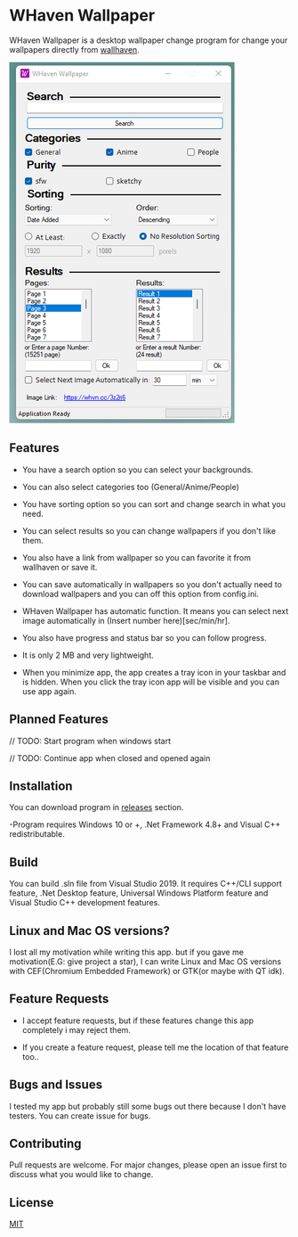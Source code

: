 # WHaven Wallpaper

WHaven Wallpaper is a desktop wallpaper change program for change your wallpapers directly from [wallhaven](https://wallhaven.cc/).

![](https://raw.githubusercontent.com/EndChapter/WhavenWallpaper/master/AppScreenShot.png)

## Features

- You have a search option so you can select your backgrounds.

- You can also select categories too (General/Anime/People)

- You have sorting option so you can sort and change search in what you need.

- You can select results so you can change wallpapers if you don't like them.

- You also have a link from wallpaper so you can favorite it from wallhaven or save it.

- You can save automatically in wallpapers so you don't actually need to download wallpapers and you can off this option from config.ini.

- WHaven Wallpaper has automatic function. It means you can select next image automatically in (Insert number here)[sec/min/hr].

- You also have progress and status bar so you can follow progress.

- It is only 2 MB and very lightweight.

- When you minimize app, the app creates a tray icon in your taskbar and is hidden. When you click the tray icon app will be visible and you can use app again.

## Planned Features

// TODO: Start program when windows start

// TODO: Continue app when closed and opened again

## Installation

You can download program in [releases](https://github.com/EndChapter/WhavenWallpaper/releases) section.

-Program requires Windows 10 or +, .Net Framework 4.8+ and Visual C++ redistributable.

## Build

You can build .sln file from Visual Studio 2019. It requires C++/CLI support feature, .Net Desktop feature, Universal Windows Platform feature and Visual Studio C++ development features.

## Linux and Mac OS versions?

I lost all my motivation while writing this app. but if you gave me motivation(E.G: give project a star), I can write Linux and Mac OS versions with CEF(Chromium Embedded Framework) or GTK(or maybe with QT idk).

## Feature Requests

- I accept feature requests, but if these features change this app completely i may reject them.

- If you create a feature request, please tell me the location of that feature too..

## Bugs and Issues

I tested my app but probably still some bugs out there because I don't have testers. You can create issue for bugs.

## Contributing

Pull requests are welcome. For major changes, please open an issue first to discuss what you would like to change.

## License
[MIT](https://choosealicense.com/licenses/mit/)